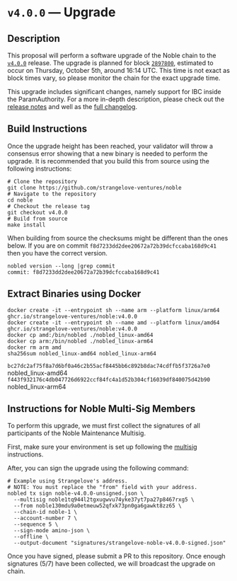 # `v4.0.0` — Upgrade

## Description

This proposal will perform a software upgrade of the Noble chain to the [`v4.0.0`](https://github.com/strangelove-ventures/noble/releases/tag/v4.0.0) release. The upgrade is planned for block [`2897800`](https://www.mintscan.io/noble/blocks/2897800), estimated to occur on Thursday, October 5th, around 16:14 UTC. This time is not exact as block times vary, so please monitor the chain for the exact upgrade time.

This upgrade includes significant changes, namely support for IBC inside the ParamAuthority. For a more in-depth description, please check out the [release notes](https://github.com/strangelove-ventures/noble/releases/tag/v4.0.0) and well as the [full changelog](https://github.com/strangelove-ventures/noble/compare/v3.0.0...v4.0.0).

## Build Instructions

Once the upgrade height has been reached, your validator will throw a consensus error showing that a new binary is needed to perform the upgrade. It is recommended that you build this from source using the following instructions:

```shell
# Clone the repository
git clone https://github.com/strangelove-ventures/noble
# Navigate to the repository
cd noble
# Checkout the release tag
git checkout v4.0.0
# Build from source
make install
```

When building from source the checksums might be different than the ones below. If you are on commit `f8d7233dd2dee20672a72b39dcfccaba168d9c41` then you have the correct version.

```shell
nobled version --long |grep commit
commit: f8d7233dd2dee20672a72b39dcfccaba168d9c41
```

## Extract Binaries using Docker

```shell
docker create -it --entrypoint sh --name arm --platform linux/arm64 ghcr.io/strangelove-ventures/noble:v4.0.0
docker create -it --entrypoint sh --name amd --platform linux/amd64 ghcr.io/strangelove-ventures/noble:v4.0.0
docker cp amd:/bin/nobled ./nobled_linux-amd64
docker cp arm:/bin/nobled ./nobled_linux-arm64
docker rm arm amd
sha256sum nobled_linux-amd64 nobled_linux-arm64
```

`bc27dc2af75f8a7d6bf0a46c2b55acf8445bb6c892b8dac74cdffb5f3726a7e0`  nobled_linux-amd64
`f443f932176c4db047726d6922ccf84fc4a1d52b304cf16039df840075d42b90`  nobled_linux-arm64

## Instructions for Noble Multi-Sig Members

To perform this upgrade, we must first collect the signatures of all participants of the Noble Maintenance Multisig.

First, make sure your environment is set up following the [multisig](https://github.com/strangelove-ventures/noble-networks/tree/main/mainnet/noble-1/multi-sig) instructions.

After, you can sign the upgrade using the following command:

```shell
# Example using Strangelove's address.
# NOTE: You must replace the "from" field with your address.
nobled tx sign noble-v4.0.0-unsigned.json \
  --multisig noble1tq944l2tgxugwvu74yke37yt7pa27p8467rxg5 \
  --from noble130mdu9a0etmeuw52qfxk73pn0ga6gawkt8zz65 \
  --chain-id noble-1 \
  --account-number 7 \
  --sequence 5 \
  --sign-mode amino-json \
  --offline \
  --output-document "signatures/strangelove-noble-v4.0.0-signed.json"
```

Once you have signed, please submit a PR to this repository. Once enough signatures (5/7) have been collected, we will broadcast the upgrade on chain.

